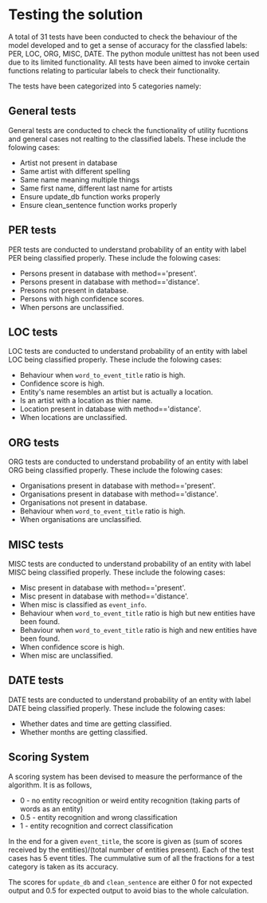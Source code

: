 # Testing the solution

A total of 31 tests have been conducted to check the behaviour of the model developed and to get a sense of accuracy for the classfied labels: PER, LOC, ORG, MISC, DATE. The python module unittest has not been used due to its limited functionality. All tests have been aimed to invoke certain functions relating to particular labels to check their functionality.

The tests have been categorized into 5 categories namely:

## General tests

General tests are conducted to check the functionality of utility fucntions and general cases not realting to the classified labels.
These include the folowing cases:

* Artist not present in database
* Same artist with different spelling
* Same name meaning multiple things
* Same first name, different last name for artists
* Ensure update_db function works properly
* Ensure clean_sentence function works properly

## PER tests

PER tests are conducted to understand probability of an entity with label PER being classified properly.
These include the folowing cases:

* Persons present in database with method=='present'.
* Persons present in database with method=='distance'.
* Presons not present in database.
* Persons with high confidence scores.
* When persons are unclassified.

## LOC tests

LOC tests are conducted to understand probability of an entity with label LOC being classified properly.
These include the folowing cases:

* Behaviour when `word_to_event_title` ratio is high.
* Confidence score is high.
* Entity's name resembles an artist but is actually a location.
* Is an artist with a location as thier name.
* Location present in database with method=='distance'.
* When locations are unclassified.

## ORG tests

ORG tests are conducted to understand probability of an entity with label ORG being classified properly.
These include the folowing cases:

* Organisations present in database with method=='present'.
* Organisations present in database with method=='distance'.
* Organisations not present in database.
* Behaviour when `word_to_event_title` ratio is high.
* When organisations are unclassified.

## MISC tests

MISC tests are conducted to understand probability of an entity with label MISC being classified properly.
These include the folowing cases:

* Misc present in database with method=='present'.
* Misc present in database with method=='distance'.
* When misc is classified as `event_info`.
* Behaviour when `word_to_event_title` ratio is high but new entities have been found.
* Behaviour when `word_to_event_title` ratio is high and new entities have been found.
* When confidence score is high.
* When misc are unclassified.

## DATE tests

DATE tests are conducted to understand probability of an entity with label DATE being classified properly.
These include the folowing cases:

* Whether dates and time are getting classified.
* Whether months are getting classified.

## Scoring System

A scoring system has been devised to measure the performance of the algorithm. It is as follows,

* 0 - no entity recognition or weird entity recognition (taking parts of words as an entity)
* 0.5 - entity recognition and wrong classification
* 1 - entity recognition and correct classification

In the end for a given `event_title`, the score is given as (sum of scores received by the entities)/(total number of entities present).
Each of the test cases has 5 event titles. The cummulative sum of all the fractions for a test category is taken as its accuracy.

The scores for `update_db` and `clean_sentence` are either 0 for not expected output and 0.5 for expected output to avoid bias to the whole calculation.